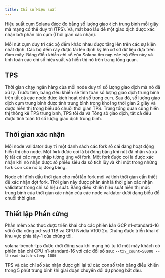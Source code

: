 ```yaml
---
title: Chỉ số Hiệu suất
---
```


Hiệu suất cụm Solana được đo bằng số lượng giao dịch trung bình mỗi giây mà mạng có thể duy trì \(TPS\). Và, mất bao lâu để một giao dịch được xác nhận bởi phần lớn cụm \(Thời gian xác nhận\).

Mỗi nút cụm duy trì các bộ đếm khác nhau được tăng lên trên các sự kiện nhất định. Các bộ đếm này được tải lên định kỳ lên cơ sở dữ liệu dựa trên đám mây. Bảng điều khiển chỉ số của Solana tìm nạp các bộ đếm này và tính toán các chỉ số hiệu suất và hiển thị nó trên trang tổng quan.

## TPS

Thời gian chạy ngân hàng của mỗi node duy trì số lượng giao dịch mà nó đã xử lý. Trước tiên, bảng điều khiển sẽ tính toán số lượng giao dịch trung bình trên tất cả các node được kích hoạt chỉ số trong cụm. Sau đó, số lượng giao dịch cụm trung bình được tính trung bình trong khoảng thời gian 2 giây và được hiển thị trong biểu đồ chuỗi thời gian TPS. Trang tổng quan cũng hiển thị thống kê TPS trung bình, TPS tối đa và Tổng số giao dịch, tất cả đều được tính toán từ số lượng giao dịch trung bình.

## Thời gian xác nhận

Mỗi node validator duy trì một danh sách các fork sổ cái đang hoạt động hiển thị cho node. Một fork được coi là bị đóng băng khi nút đã nhận và xử lý tất cả các mục nhập tương ứng với fork. Một fork được coi là được xác nhận khi nó nhận được số phiếu siêu đa số tích lũy và khi một trong những fork con của nó bị đóng băng.

Node chỉ định dấu thời gian cho mỗi lần fork mới và tính thời gian cần thiết để xác nhận đợt fork. Thời gian này được phản ánh là thời gian xác nhận validator trong chỉ số hiệu suất. Bảng điều khiển hiệu suất hiển thị mức trung bình của thời gian xác nhận của các node validator dưới dạng biểu đồ chuỗi thời gian.

## Thiết lập Phần cứng

Phần mềm xác thực được triển khai cho các phiên bản GCP n1-standard-16 với ổ đĩa cứng pd-ssd 1TB và GPU Nvidia V100 2x. Chúng được triển khai ở khu vực phía tây-1 của chúng tôi.

solana-bench-tps được khởi động sau khi mạng hội tụ từ một máy khách có phiên bản chỉ CPU n1-standard-16 với các đối số sau: `--tx\_count=50000 --thread-batch-sleep 1000`

TPS và các chỉ số xác nhận được ghi lại từ các con số trên bảng điều khiển trong 5 phút trung bình khi giai đoạn chuyển đổi dự phòng bắt đầu.
